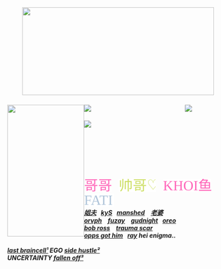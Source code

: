 <br><br><br>
<h4 align="center">
  <img src="https://github.com/user-attachments/assets/9850dd94-85ee-48ea-8c69-a218a984ba0b" width="437" height="200">

</h4>

<h5 align="left">
<img src="https://github.com/user-attachments/assets/d65cd818-2fc3-4150-9571-a73c3679f1fe" width="175" height="300" align="left"></img>
<a href="https://rentry.co/dangerousbeauty"><img src="https://files.catbox.moe/ni5bt9.png" width="220" height="auto" align="left"></img></a>⠀<img src="https://komarev.com/ghpvc/?username=tojifg&color=ff66b9&plastic&label=⠀BEAUTY+COUNT⠀:&base=1000000000"></img>
  <br><br> <img src="https://files.catbox.moe/9skef3.png"width="200" height="auto" align="left"></img>
<br><br><br><br><br><br>
<img src="https://files.catbox.moe/gny306.png" width="200" height= "5" align="left"><br>
  
  <a href="https://github.com/bathroombreak/"><img src="https://github.com/tojifg/tojifg/blob/dcfb20e44eba97144a497a6495436283486e6af6/harvey.svg"></img></a> ⠀ <a href="https://github.com/9ANTZ/"><img src="https://github.com/tojifg/tojifg/blob/acaa5dfc48bfbc9cbd34b392f8471016c1cb876b/hc.svg"></img></a> ⠀ <a href="https://github.com/10shadows/"><img src="https://github.com/tojifg/tojifg/blob/acaa5dfc48bfbc9cbd34b392f8471016c1cb876b/khoi.svg"></img></a> ⠀ <a href="https://github.com/eatsleepedge/"><img src="https://github.com/tojifg/tojifg/blob/acaa5dfc48bfbc9cbd34b392f8471016c1cb876b/cati.svg"></img></a>
  <br> <a href="https://github.com/basementjazz/">姐夫</a>⠀<a href="https://github.com/blackbetta/">kyS</a>⠀<a href="https://github.com/vampaku/">manshed</a> ⠀<a href="https://github.com/deepaffection/">老婆</a>
  <br><a href="https://github.com/Ovrpheus/">orvph</a> ⠀<a href="https://github.com/fuziyamas/">fuzay</a> ⠀<a href="https://github.com/njqh/">gudnight</a>⠀<a href="https://github.com/P5royal/">oreo</a>
  <br><a href="https://github.com/dandysworld/">bob ross</a> ⠀<a href="https://github.com/LoveCrime/">trauma scar</a> 
  <br><a href="https://github.com/Ivanvtill/">opps got him</a>⠀<a href="https://github.com/9THNINJA/">ray</a> hei enigma..
  <br><br><a href="https://github.com/junkshot/">last braincell¹</a> EGO <a href="https://github.com/momoayase/">side hustle²</a> <br>UNCERTAINTY <a href="https://github.com/moonchef/">fallen off³</a>
</h5>
<br><br><br><br><br>
